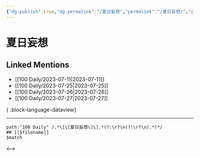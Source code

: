 ```yaml
---
{"dg-publish":true,"dg-permalink":"/夏日妄想","permalink":"/夏日妄想/","created":"2023-08-13T17:19:25.253+08:00","updated":"2023-08-13T17:19:25.568+08:00"}
---
```


# 夏日妄想

## Linked Mentions
- [[100 Daily/2023-07-11\|2023-07-11]]
- [[100 Daily/2023-07-25\|2023-07-25]]
- [[100 Daily/2023-07-26\|2023-07-26]]
- [[100 Daily/2023-07-27\|2023-07-27]]

{ .block-language-dataview}

---

```expander
path:"100 Daily" /.*\[\[夏日妄想\]\].*(?:\r?\n(?!\r?\n).*)*/
## [[$filename]]
$match
```

<-->